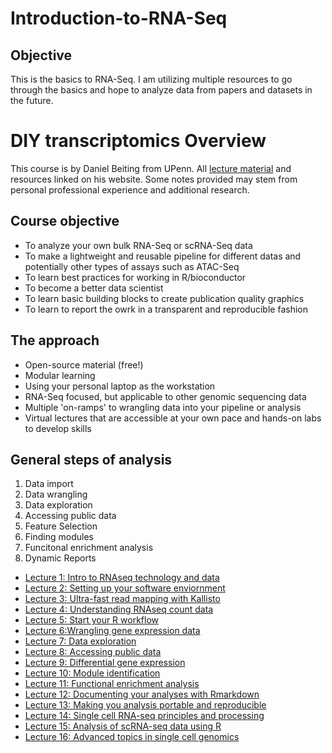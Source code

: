 # Introduction-to-RNA-Seq
## Objective
This is the basics to RNA-Seq. I am utilizing multiple resources to go through the basics and hope to analyze data from papers and datasets in the future.

# DIY transcriptomics Overview
This course is by Daniel Beiting from UPenn. All [lecture material](https://diytranscriptomics.com/) and resources linked on his website. Some notes provided may stem from personal professional experience and additional research.

## Course objective
- To analyze your own bulk RNA-Seq or scRNA-Seq data
- To make a lightweight and reusable pipeline for different datas and potentially other types of assays such as ATAC-Seq
- To learn best practices for working in R/bioconductor
- To become a better data scientist
- To learn basic building blocks to create publication quality graphics
- To learn to report the owrk in a transparent and reproducible fashion

## The approach
- Open-source material (free!)
- Modular learning
- Using your personal laptop as the workstation
- RNA-Seq focused, but applicable to other genomic sequencing data
- Multiple 'on-ramps' to wrangling data into your pipeline or analysis
- Virtual lectures that are accessible at your own pace and hands-on labs to develop skills

## General steps of analysis
1. Data import
2. Data wrangling
3. Data exploration
4. Accessing public data
5. Feature Selection
6. Finding modules
7. Funcitonal enrichment analysis
8. Dynamic Reports

- [Lecture 1: Intro to RNAseq technology and data](./Lecture1:Intro/Lecture1.md)
- [Lecture 2: Setting up your software enviornment](./Lecture2:SettingUp/Lecture2.md)
- [Lecture 3: Ultra-fast read mapping with Kallisto](./Lecture3:Kallisto/Lecture3.md)
- [Lecture 4: Understanding RNAseq count data](./Lecture4:RNASeqCount/Lecture4.md)
- [Lecture 5: Start your R workflow](./Lecture5:RWorkflow/Lecture5.md)
- [Lecture 6:Wrangling gene expression data](./Lecture6:Wrangling/Lecture6.md)
- [Lecture 7: Data exploration](./Lecture7:Explore/Lecture7.md)
- [Lecture 8: Accessing public data](./Lecture8:PublicData/Lecture8.md)
- [Lecture 9: Differential gene expression](./Lecture9:Differential/Lecture9.md)
- [Lecture 10: Module identification](./Lecture10:ModuleID/Lecture10.md)
- [Lecture 11: Functional enrichment analysis](./Lecture11:Enrichment/Lecture11.md)
- [Lecture 12: Documenting your analyses with Rmarkdown](./Lecture12:RMarkdown/Lecture12.md)
- [Lecture 13: Making you analysis portable and reproducible](./Lecture13:Reproducible/Lecture13.md)
- [Lecture 14: Single cell RNA-seq principles and processing](./Lecture14:scRNAseq/Lecture14.md)
- [Lecture 15: Analysis of scRNA-seq data using R](./Lecture15:scRNAseqAnalysis/Lecture15.md)
- [Lecture 16: Advanced topics in single cell genomics](./Lecture16:AdvancedTopics/Lecture16.md)
